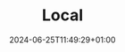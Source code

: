 ---
weight: 999
title: "Local"
description: ""
icon: "computer"
date: "2024-06-25T11:49:29+01:00"
lastmod: "2024-06-25T11:49:29+01:00"
draft: false
toc: true
---